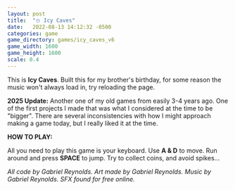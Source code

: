 ```yaml
---
layout: post
title:  "⛄️ Icy Caves"
date:   2022-08-13 14:12:32 -0500
categories: game
game_directory: games/icy_caves_v6
game_width: 1600
game_height: 1600
scale: 0.4
---
```


This is **Icy Caves**. Built this for my brother's birthday, for some reason the music won't always load in, try reloading the page. 

**2025 Update:** Another one of my old games from easily 3-4 years ago. One of the first projects I made that was what I considered at the time to be "bigger". There are several inconsistencies with how I might approach making a game today, but I really liked it at the time.


**HOW TO PLAY:**

All you need to play this game is your keyboard. Use **A & D** to move. Run around and press **SPACE** to jump. Try to collect coins, and avoid spikes...

*All code by Gabriel Reynolds. Art made by Gabriel Reynolds. Music by Gabriel Reynolds. SFX found for free online.*